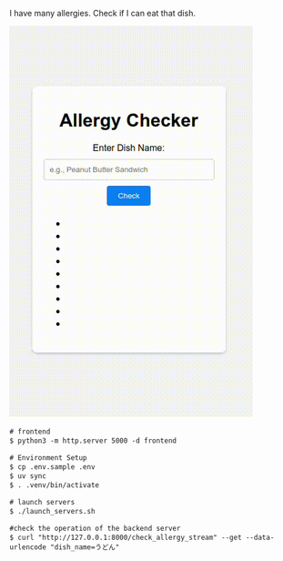 I have many allergies.
Check if I can eat that dish.

![説明gif](images/sample.gif)

```
# frontend
$ python3 -m http.server 5000 -d frontend
```

```
# Environment Setup
$ cp .env.sample .env
$ uv sync
$ . .venv/bin/activate
```

```
# launch servers
$ ./launch_servers.sh
```

```
#check the operation of the backend server
$ curl "http://127.0.0.1:8000/check_allergy_stream" --get --data-urlencode "dish_name=うどん"
```
